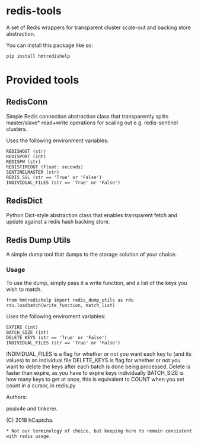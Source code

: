 # redis-tools
A set of Redis wrappers for transparent cluster scale-out and backing store abstraction.

You can install this package like so:

```bash
pip install hmtredishelp
```

# Provided tools

## RedisConn
Simple Redis connection abstraction class that transparently splits master/slave* read+write operations for scaling out e.g. redis-sentinel clusters.

Uses the following environment variables:

```
REDISHOST (str)
REDISPORT (int)
REDISPW (str)
REDISTIMEOUT (float: seconds)
SENTINELMASTER (str)
REDIS_SSL (str == 'True' or 'False')
INDIVIDUAL_FILES (str == 'True' or 'False')
```

## RedisDict
Python Dict-style abstraction class that enables transparent fetch and update against a redis hash backing store.

## Redis Dump Utils
A simple dump tool that dumps to the storage solution of your choice.

### Usage
To use the dump, simply pass it a write function, and a list of the keys you wish to match.

```
from hmtredishelp import redis_dump_utils as rdu
rdu.loadbatch(write_function, match_list)
```

Uses the following enviroment variables:
```
EXPIRE (int)
BATCH_SIZE (int)
DELETE_KEYS (str == 'True' or 'False')
INDIVIDUAL_FILES (str == 'True' or 'False')
```
INDIVIDUAL_FILES is a flag for whether or not you want each key to (and its values) to an individual file
DELETE_KEYS is flag for whether or not you want to delete the keys after each batch is done being processed. Delete is faster than expire, as you have to expire keys individually
BATCH_SIZE is how many keys to get at once, this is equivalent to COUNT when you set count in a cursor, in redis.py

Authors:

posix4e and tinkerer.

(C) 2018 hCaptcha.

    * Not our terminology of choice, but keeping here to remain consistent with redis usage.
